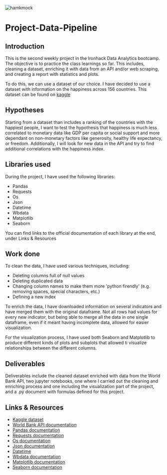 ![hamkmock](https://cache.desktopnexus.com/thumbseg/1930/1930911-bigthumbnail.jpg)

# Project-Data-Pipeline

## Introduction

This is the second weekly project in the Ironhack Data Analytics bootcamp. The objective is to practice the class learnings so far. This includes, cleaning a dataset, enriching it with data from an API and/or web scraping, and creating a report with statistics and plots.

To do this, we can use a dataset of our choice. I have decided to use a dataset with information on the happiness across 156 countries. This dataset can be found on [kaggle](https://www.kaggle.com/ayushggarg/all-trumps-twitter-insults-20152021)

## Hypotheses

Starting from a dataset than includes a ranking of the countries with the happiest people, I want to test the hypothesis that happiness is much less correlated to monetary data like GDP per capita or social support and more dependant on non-monetary factors like generosity, healthy life expectancy, or freedom. Additionally, I will look for new data in the API and try to find additional correlations with the happiness index.

## Libraries used

During the project, I have used the following libraries:
- Pandas
- Requests
- Os
- Json
- Datetime
- Wbdata
- Matplotlib
- Seaborn

You can find links to the official documentation of each library at the end, under Links & Resources

## Work done

To clean the data, I have used various techniques, including:

- Deleting columns full of null values
- Deleting duplicated data
- Changing column names to make them more 'python firendly' (e.g. removing spaces, special characters, etc.)
- Defining a new index

To enrich the data, I have downloaded information on several indicators and have merged them with the original dataframe. Not all rows had values for every new indicator, but being able to merge all the data in one single dataframe, even if it meant having incomplete data, allowed for easier visualization.

For the visualization process, I have used both Seaborn and Matplotlib to produce different kinds of plots and subplots that allowed ti visualize relationships between the different columns.

## Deliverables

Deliverables include the cleaned dataset enriched with data from the World Bank API, two jupyter notebooks, one where I carried out the cleaning and enriching process and one including the visualization part of the project, and a .py document with formulas defined for this project.

## Links & Resources


- [Kaggle dataset](https://www.kaggle.com/unsdsn/world-happiness?select=2019.csv)
- [World Bank API documentation](https://datahelpdesk.worldbank.org/knowledgebase/topics/125589-developer-information)
- [Pandas documentation](https://pandas.pydata.org/)
- [Requests documentation](https://requests.readthedocs.io/en/master/)
- [Os documentation](https://docs.python.org/3/library/os.html)
- [Json documentation](https://docs.python.org/3/library/json.html)
- [Datetime](https://docs.python.org/3/library/datetime.html)
- [Wbdata documentation](https://wbdata.readthedocs.io/en/stable/)
- [Matplotlib documentation](https://matplotlib.org/)
- [Seaborn documentation](https://seaborn.pydata.org/)
